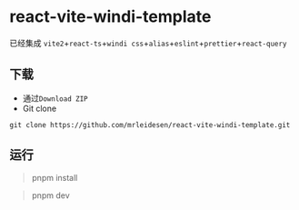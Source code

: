 # react-vite-windi-template

已经集成 `vite2`+`react-ts`+`windi css`+`alias`+`eslint`+`prettier`+`react-query`

## 下载

- 通过`Download ZIP`
- Git clone

```
git clone https://github.com/mrleidesen/react-vite-windi-template.git
```

## 运行

> pnpm install

> pnpm dev
